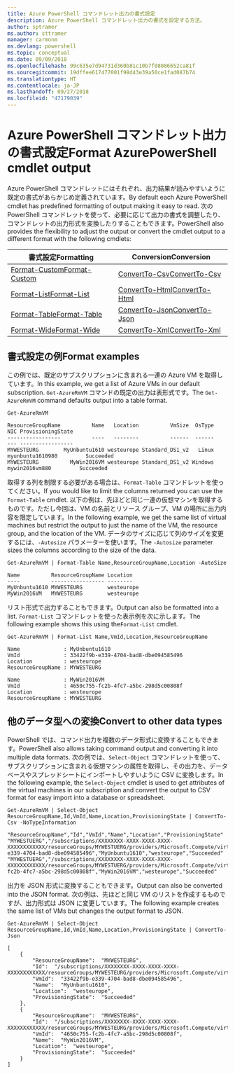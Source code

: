 ```yaml
---
title: Azure PowerShell コマンドレット出力の書式設定
description: Azure PowerShell コマンドレット出力の書式を設定する方法。
author: sptramer
ms.author: sttramer
manager: carmonm
ms.devlang: powershell
ms.topic: conceptual
ms.date: 09/09/2018
ms.openlocfilehash: 99c635e7d94731d360b81c10b7f08086652ca81f
ms.sourcegitcommit: 19dffee617477001f98d43e39a50ce1fad087b74
ms.translationtype: HT
ms.contentlocale: ja-JP
ms.lasthandoff: 09/27/2018
ms.locfileid: "47179039"
---
```

# <a name="format-azurepowershell-cmdlet-output"></a><span data-ttu-id="5cf6d-103">Azure PowerShell コマンドレット出力の書式設定</span><span class="sxs-lookup"><span data-stu-id="5cf6d-103">Format AzurePowerShell cmdlet output</span></span>

<span data-ttu-id="5cf6d-104">Azure PowerShell コマンドレットにはそれぞれ、出力結果が読みやすいように既定の書式があらかじめ定義されています。</span><span class="sxs-lookup"><span data-stu-id="5cf6d-104">By default each Azure PowerShell cmdlet has predefined formatting of output making it easy to read.</span></span>  <span data-ttu-id="5cf6d-105">次の PowerShell コマンドレットを使って、必要に応じて出力の書式を調整したり、コマンドレットの出力形式を変換したりすることもできます。</span><span class="sxs-lookup"><span data-stu-id="5cf6d-105">PowerShell also provides the flexibility to adjust the output or convert the cmdlet output to a different format with the following cmdlets:</span></span>

| <span data-ttu-id="5cf6d-106">書式設定</span><span class="sxs-lookup"><span data-stu-id="5cf6d-106">Formatting</span></span>      | <span data-ttu-id="5cf6d-107">Conversion</span><span class="sxs-lookup"><span data-stu-id="5cf6d-107">Conversion</span></span>       |
|-----------------|------------------|
| [<span data-ttu-id="5cf6d-108">Format-Custom</span><span class="sxs-lookup"><span data-stu-id="5cf6d-108">Format-Custom</span></span>](/powershell/module/microsoft.powershell.utility/format-custom) | [<span data-ttu-id="5cf6d-109">ConvertTo-Csv</span><span class="sxs-lookup"><span data-stu-id="5cf6d-109">ConvertTo-Csv</span></span>](/powershell/module/microsoft.powershell.utility/convertto-csv)  |
| [<span data-ttu-id="5cf6d-110">Format-List</span><span class="sxs-lookup"><span data-stu-id="5cf6d-110">Format-List</span></span>](/powershell/module/microsoft.powershell.utility/format-list)   | [<span data-ttu-id="5cf6d-111">ConvertTo-Html</span><span class="sxs-lookup"><span data-stu-id="5cf6d-111">ConvertTo-Html</span></span>](/powershell/module/microsoft.powershell.utility/convertto-html) |
| [<span data-ttu-id="5cf6d-112">Format-Table</span><span class="sxs-lookup"><span data-stu-id="5cf6d-112">Format-Table</span></span>](/powershell/module/microsoft.powershell.utility/format-table)  | [<span data-ttu-id="5cf6d-113">ConvertTo-Json</span><span class="sxs-lookup"><span data-stu-id="5cf6d-113">ConvertTo-Json</span></span>](/powershell/module/microsoft.powershell.utility/convertto-json) |
| [<span data-ttu-id="5cf6d-114">Format-Wide</span><span class="sxs-lookup"><span data-stu-id="5cf6d-114">Format-Wide</span></span>](/powershell/module/microsoft.powershell.utility/format-wide)   | [<span data-ttu-id="5cf6d-115">ConvertTo-Xml</span><span class="sxs-lookup"><span data-stu-id="5cf6d-115">ConvertTo-Xml</span></span>](/powershell/module/microsoft.powershell.utility/convertto-xml)  |

## <a name="format-examples"></a><span data-ttu-id="5cf6d-116">書式設定の例</span><span class="sxs-lookup"><span data-stu-id="5cf6d-116">Format examples</span></span>

<span data-ttu-id="5cf6d-117">この例では、既定のサブスクリプションに含まれる一連の Azure VM を取得しています。</span><span class="sxs-lookup"><span data-stu-id="5cf6d-117">In this example, we get a list of Azure VMs in our default subscription.</span></span>  <span data-ttu-id="5cf6d-118">`Get-AzureRmVM` コマンドの既定の出力は表形式です。</span><span class="sxs-lookup"><span data-stu-id="5cf6d-118">The `Get-AzureRmVM` command defaults output into a table format.</span></span>

```azurepowershell-interactive
Get-AzureRmVM
```

```output
ResourceGroupName          Name   Location          VmSize  OsType              NIC ProvisioningState
-----------------          ----   --------          ------  ------              --- -----------------
MYWESTEURG        MyUnbuntu1610 westeurope Standard_DS1_v2   Linux myunbuntu1610980         Succeeded
MYWESTEURG          MyWin2016VM westeurope Standard_DS1_v2 Windows   mywin2016vm880         Succeeded
```

<span data-ttu-id="5cf6d-119">取得する列を制限する必要がある場合は、`Format-Table` コマンドレットを使ってください。</span><span class="sxs-lookup"><span data-stu-id="5cf6d-119">If you would like to limit the columns returned you can use the `Format-Table` cmdlet.</span></span> <span data-ttu-id="5cf6d-120">以下の例は、先ほどと同じ一連の仮想マシンを取得するものです。ただし今回は、VM の名前とリソース グループ、VM の場所に出力内容を限定しています。</span><span class="sxs-lookup"><span data-stu-id="5cf6d-120">In the following example, we get the same list of virtual machines but restrict the output to just the name of the VM, the resource group, and the location of the VM.</span></span>  <span data-ttu-id="5cf6d-121">データのサイズに応じて列のサイズを変更するには、`-Autosize` パラメーターを使います。</span><span class="sxs-lookup"><span data-stu-id="5cf6d-121">The `-Autosize` parameter sizes the columns according to the size of the data.</span></span>

```azurepowershell-interactive
Get-AzureRmVM | Format-Table Name,ResourceGroupName,Location -AutoSize
```

```output
Name          ResourceGroupName Location
----          ----------------- --------
MyUnbuntu1610 MYWESTEURG        westeurope
MyWin2016VM   MYWESTEURG        westeurope
```

<span data-ttu-id="5cf6d-122">リスト形式で出力することもできます。</span><span class="sxs-lookup"><span data-stu-id="5cf6d-122">Output can also be formatted into a list.</span></span> <span data-ttu-id="5cf6d-123">`Format-List` コマンドレットを使った表示例を次に示します。</span><span class="sxs-lookup"><span data-stu-id="5cf6d-123">The following example shows this using the`Format-List` cmdlet.</span></span>

```azurepowershell-interactive
Get-AzureRmVM | Format-List Name,VmId,Location,ResourceGroupName
```

```output
Name              : MyUnbuntu1610
VmId              : 33422f9b-e339-4704-bad8-dbe094585496
Location          : westeurope
ResourceGroupName : MYWESTEURG

Name              : MyWin2016VM
VmId              : 4650c755-fc2b-4fc7-a5bc-298d5c00808f
Location          : westeurope
ResourceGroupName : MYWESTEURG
```

## <a name="convert-to-other-data-types"></a><span data-ttu-id="5cf6d-124">他のデータ型への変換</span><span class="sxs-lookup"><span data-stu-id="5cf6d-124">Convert to other data types</span></span>

<span data-ttu-id="5cf6d-125">PowerShell では、コマンド出力を複数のデータ形式に変換することもできます。</span><span class="sxs-lookup"><span data-stu-id="5cf6d-125">PowerShell also allows taking command output and converting it into multiple data formats.</span></span> <span data-ttu-id="5cf6d-126">次の例では、`Select-Object` コマンドレットを使って、サブスクリプションに含まれる仮想マシンの属性を取得し、その出力を、データベースやスプレッドシートにインポートしやすいように CSV に変換します。</span><span class="sxs-lookup"><span data-stu-id="5cf6d-126">In the following example, the `Select-Object` cmdlet is used to get attributes of the virtual machines in our subscription and convert the output to CSV format for easy import into a database or spreadsheet.</span></span>

```azurepowershell-interactive
Get-AzureRmVM | Select-Object ResourceGroupName,Id,VmId,Name,Location,ProvisioningState | ConvertTo-Csv -NoTypeInformation
```

```output
"ResourceGroupName","Id","VmId","Name","Location","ProvisioningState"
"MYWESTUERG","/subscriptions/XXXXXXXX-XXXX-XXXX-XXXX-XXXXXXXXXXXX/resourceGroups/MYWESTUERG/providers/Microsoft.Compute/virtualMachines/MyUnbuntu1610","33422f9b-e339-4704-bad8-dbe094585496","MyUnbuntu1610","westeurope","Succeeded"
"MYWESTUERG","/subscriptions/XXXXXXXX-XXXX-XXXX-XXXX-XXXXXXXXXXXX/resourceGroups/MYWESTUERG/providers/Microsoft.Compute/virtualMachines/MyWin2016VM","4650c755-fc2b-4fc7-a5bc-298d5c00808f","MyWin2016VM","westeurope","Succeeded"
```

<span data-ttu-id="5cf6d-127">出力を JSON 形式に変換することもできます。</span><span class="sxs-lookup"><span data-stu-id="5cf6d-127">Output can also be converted into the JSON format.</span></span>  <span data-ttu-id="5cf6d-128">次の例は、先ほどと同じ VM のリストを作成するものですが、出力形式は JSON に変更しています。</span><span class="sxs-lookup"><span data-stu-id="5cf6d-128">The following example creates the same list of VMs but changes the output format to JSON.</span></span>

```azurepowershell-interactive
Get-AzureRmVM | Select-Object ResourceGroupName,Id,VmId,Name,Location,ProvisioningState | ConvertTo-Json
```

```output
[
    {
        "ResourceGroupName":  "MYWESTEURG",
        "Id":  "/subscriptions/XXXXXXXX-XXXX-XXXX-XXXX-XXXXXXXXXXXX/resourceGroups/MYWESTEURG/providers/Microsoft.Compute/virtualMachines/MyUnbuntu1610",
        "VmId":  "33422f9b-e339-4704-bad8-dbe094585496",
        "Name":  "MyUnbuntu1610",
        "Location":  "westeurope",
        "ProvisioningState":  "Succeeded"
    },
    {
        "ResourceGroupName":  "MYWESTEURG",
        "Id":  "/subscriptions/XXXXXXXX-XXXX-XXXX-XXXX-XXXXXXXXXXXX/resourceGroups/MYWESTEURG/providers/Microsoft.Compute/virtualMachines/MyWin2016VM",
        "VmId":  "4650c755-fc2b-4fc7-a5bc-298d5c00808f",
        "Name":  "MyWin2016VM",
        "Location":  "westeurope",
        "ProvisioningState":  "Succeeded"
    }
]
```

